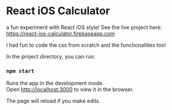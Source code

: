 # React iOS Calculator

a fun experiment with React iOS style!
See the live project here:
https://react-ios-calculator.firebaseapp.com

I had fun to code the css from scratch and the functionalities too!

In the project directory, you can run:

### `npm start`

Runs the app in the development mode.<br>
Open [http://localhost:3000](http://localhost:3000) to view it in the browser.

The page will reload if you make edits.<br>
